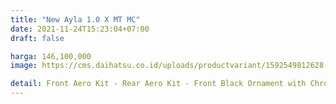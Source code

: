 ```yaml
---
title: "New Ayla 1.0 X MT MC"
date: 2021-11-24T15:23:04+07:00
draft: false

harga: 146,100,000
image: https://cms.daihatsu.co.id/uploads/productvariant/1592549812628.png

detail: Front Aero Kit - Rear Aero Kit - Front Black Ornament with Chrome List - Side Stone Guard - Chrome Muffler Cutter  - Black Piano Interior Panel - Luggage Tray - Console Box - Special Deluxe Floor Mat
---
```


